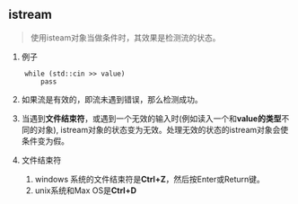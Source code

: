 ﻿## istream
> 使用isteam对象当做条件时，其效果是检测流的状态。

1. 例子
```
	while (std::cin >> value)
		pass
```

2. 如果流是有效的，即流未遇到错误，那么检测成功。

3. 当遇到**文件结束符**，或遇到一个无效的输入时(例如读入一个和**value的类型**不同的对象), 
istream对象的状态变为无效。处理无效的状态的istream对象会使条件变为假。

4. 文件结束符
	1. windows 系统的文件结束符是**Ctrl+Z**，然后按Enter或Return键。
	2. unix系统和Max OS是**Ctrl+D**
    
